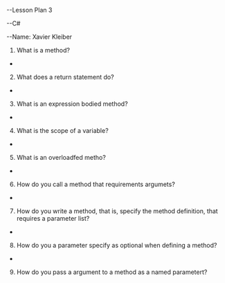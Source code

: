 --Lesson Plan 3

--C#

--Name: Xavier Kleiber


1. What is a method?
 - 
2. What does a return statement do?
 -
3. What is an expression bodied method?
 -
4. What is the scope of a variable?
 -
5. What is an overloadfed metho?
 -
6. How do you call a method that requirements argumets?
 -
7. How do you write a method, that is, specify the method definition, that requires a parameter list?
 -
8. How do you a parameter specify as optional when defining a method?
 -
9. How do you pass a argument to a method as a named parametert?
